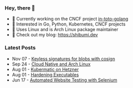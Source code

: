### Hey, there 👋

- 🤖 Currently working on the CNCF project [in-toto-golang](https://github.com/in-toto/in-toto-golang)
- 🔭 Interested in Go, Python, Kubernetes, CNCF projects
- 🐧 Uses Linux and is Arch Linux package maintainer
- 🔖 Check out my blog: https://shibumi.dev

### Latest Posts
<!-- feed start -->
- Nov 07 - [Keyless signatures for blobs with cosign](https://shibumi.dev/posts/first-look-into-cosign/)
- Sep 24 - [Cloud Native and Arch Linux](https://shibumi.dev/posts/cncf-and-archlinux/)
- Aug 01 - [Kubermatic on Hetzner](https://shibumi.dev/posts/kubermatic-on-hetzner/)
- Aug 01 - [Hardening Executables](https://shibumi.dev/posts/hardening-executables/)
- Jun 17 - [Automated Website Testing with Selenium](https://shibumi.dev/posts/automated-website-testing/)
<!-- feed end -->
